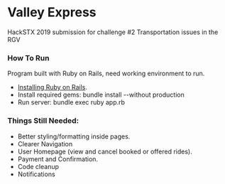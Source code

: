 # Valley Express
HackSTX 2019 submission for challenge #2 Transportation issues in the RGV

### How To Run
Program built with Ruby on Rails, need working environment to run.
- [Installing Ruby on Rails](https://gorails.com/setup/osx/10.14-mojave). 
- Install required gems: bundle install --without production
- Run server: bundle exec ruby app.rb

### Things Still Needed:
- Better styling/formatting inside pages. 
- Clearer Navigation
- User Homepage (view and cancel booked or offered rides).
- Payment and Confirmation.
- Code cleanup
- Notifications
